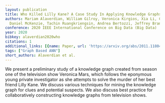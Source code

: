 ```yaml
---
layout: publication
title: Who Killed Lilly Kane? A Case Study In Applying Knowledge Graphs To Crime Fiction
authors: Mariam Alaverdian, William Gilroy, Veronica Kirgios, Xia Li, Carolina Matuk,
  Daniel McKenzie, Tachin Ruangkriengsin, Andrea Bertozzi, Jeffrey Brantingham
conference: 2020 IEEE International Conference on Big Data (Big Data)
year: 2020
bibkey: alaverdian2020who
citations: 1
additional_links: [{name: Paper, url: 'https://arxiv.org/abs/2011.11804'}]
tags: ["Graph Based ANN"]
short_authors: Alaverdian et al.
---
```

We present a preliminary study of a knowledge graph created from season one
of the television show Veronica Mars, which follows the eponymous young private
investigator as she attempts to solve the murder of her best friend Lilly Kane.
We discuss various techniques for mining the knowledge graph for clues and
potential suspects. We also discuss best practice for collaboratively
constructing knowledge graphs from television shows.